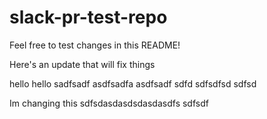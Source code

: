 # slack-pr-test-repo

Feel free to test changes in this README!

Here's an update that will fix things

hello
hello
sadfsadf
asdfsadfa
asdfsadf
sdfd
sdfsdfsd
sdfsd

Im changing this 
sdfsdasdasdsdasdasdfs
sdfsdf
